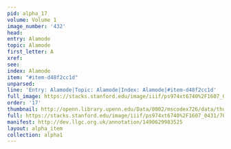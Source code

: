 ```yaml
---
pid: alpha_17
volume: Volume 1
image_number: '432'
head: 
entry: Alamode
topic: Alamode
first_letter: A
xref: 
see: 
index: Alamode
item: "#item-d48f2cc1d"
unparsed: 
line: 'Entry: Alamode|Topic: Alamode|Index: Alamode|#item-d48f2cc1d'
full_image: https://stacks.stanford.edu/image/iiif/ps974xt6740%2F1607_0431/full/full/0/default.jpg
order: '17'
thumbnail: http://openn.library.upenn.edu/Data/0002/mscodex726/data/thumb/1607_0431_thumb.jpg
full: https://stacks.stanford.edu/image/iiif/ps974xt6740%2F1607_0431/704,2287,3141,352/full/0/default.jpg
manifest: http://dev.llgc.org.uk/annotation/1490629983525
layout: alpha_item
collection: alpha1
---
```

